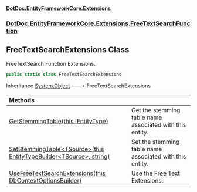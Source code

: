 #### [DotDoc\.EntityFrameworkCore\.Extensions](Home.md 'Home')
### [DotDoc\.EntityFrameworkCore\.Extensions\.FreeTextSearchFunction](DotDoc.EntityFrameworkCore.Extensions.FreeTextSearchFunction.md 'DotDoc\.EntityFrameworkCore\.Extensions\.FreeTextSearchFunction')

## FreeTextSearchExtensions Class

FreeTextSearch Function Extensions\.

```csharp
public static class FreeTextSearchExtensions
```

Inheritance [System\.Object](https://learn.microsoft.com/en-us/dotnet/api/system.object 'System\.Object') &#129106; FreeTextSearchExtensions

| Methods | |
| :--- | :--- |
| [GetStemmingTable\(this IEntityType\)](FreeTextSearchExtensions.GetStemmingTable.OI2F82OKJOEMN1CATL658RO08.md 'DotDoc\.EntityFrameworkCore\.Extensions\.FreeTextSearchFunction\.FreeTextSearchExtensions\.GetStemmingTable\(this Microsoft\.EntityFrameworkCore\.Metadata\.IEntityType\)') | Get the stemming table name associated with this entity\. |
| [SetStemmingTable&lt;TSource&gt;\(this EntityTypeBuilder&lt;TSource&gt;, string\)](FreeTextSearchExtensions.SetStemmingTable.HMYFAHQAUB6PWF8AISDCO91C6.md 'DotDoc\.EntityFrameworkCore\.Extensions\.FreeTextSearchFunction\.FreeTextSearchExtensions\.SetStemmingTable\<TSource\>\(this Microsoft\.EntityFrameworkCore\.Metadata\.Builders\.EntityTypeBuilder\<TSource\>, string\)') | Set the stemming table name associated with this entity\. |
| [UseFreeTextSearchExtensions\(this DbContextOptionsBuilder\)](FreeTextSearchExtensions.UseFreeTextSearchExtensions.YXCRZJGSY65SJXJOR0T4ZTWJB.md 'DotDoc\.EntityFrameworkCore\.Extensions\.FreeTextSearchFunction\.FreeTextSearchExtensions\.UseFreeTextSearchExtensions\(this Microsoft\.EntityFrameworkCore\.DbContextOptionsBuilder\)') | Use the Free Text Extensions\. |
